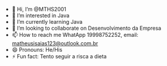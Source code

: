 - 👋 Hi, I’m @MTHS2001
- 👀 I’m interested in Java
- 🌱 I’m currently learning Java
- 💞️ I’m looking to collaborate on Desenvolvimento da Empresa
- 📫 How to reach me WhatApp 19998752252, email: matheusisaias123@outlook.com.br
- 😄 Pronouns: He/His
- ⚡ Fun fact: Tento seguir a risca a dieta

<!---
MTHS2001/MTHS2001 is a ✨ special ✨ repository because its `README.md` (this file) appears on your GitHub profile.
You can click the Preview link to take a look at your changes.
--->
